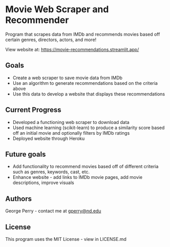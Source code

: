 # Movie Web Scraper and Recommender

Program that scrapes data from IMDb and recommends movies based off certain genres, directors, actors, and more!

View website at: https://movie-recommendations.streamlit.app/

## Goals

* Create a web scraper to save movie data from IMDb
* Use an algorithm to generate recommendations based on the criteria above
* Use this data to develop a website that displays these recommendations

## Current Progress

* Developed a functioning web scraper to download data
* Used machine learning (scikit-learn) to produce a similarity score based off an initial movie and optionally filters by IMDb ratings
* Deployed website through Heroku

## Future goals

* Add functionality to recommend movies based off of different criteria such as genres, keywords, cast, etc.
* Enhance website - add links to IMDb movie pages, add movie descriptions, improve visuals

## Authors

George Perry - contact me at gperry@nd.edu

## License

This program uses the MIT License - view in LICENSE.md
